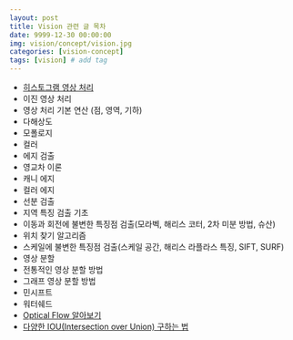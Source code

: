 ```yaml
---
layout: post
title: Vision 관련 글 목차   
date: 9999-12-30 00:00:00
img: vision/concept/vision.jpg
categories: [vision-concept] 
tags: [vision] # add tag
---
```


- [히스토그램 영상 처리](https://gaussian37.github.io/vision-concept-histogram/)
- 이진 영상 처리
- 영상 처리 기본 연산 (점, 영역, 기하)
- 다해상도
- 모폴로지
- 컬러
- 에지 검출 
- 영교차 이론
- 캐니 에지
- 컬러 에지
- 선분 검출
- 지역 특징 검출 기초
- 이동과 회전에 불변한 특징점 검출(모라벡, 해리스 코터, 2차 미분 방법, 슈산)
- 위치 찾기 알고리즘
- 스케일에 불변한 특징점 검출(스케일 공간, 해리스 라플라스 특징, SIFT, SURF)
- 영상 분할
- 전통적인 영상 분할 방법
- 그래프 영상 분할 방법
- 민시프트
- 워터쉐드
- [Optical Flow 알아보기](https://gaussian37.github.io/vision-concept-optical_flow/)
- [다양한 IOU(Intersection over Union) 구하는 법](https://gaussian37.github.io/vision-concept-iou/)

